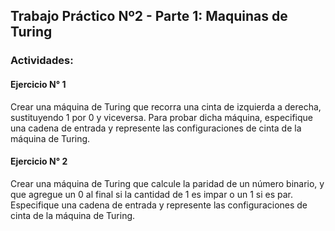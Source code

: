 ## Trabajo Práctico Nº2 - Parte 1: Maquinas de Turing

### Actividades:

#### Ejercicio N° 1
Crear una máquina de Turing que recorra una cinta de izquierda a derecha, sustituyendo 1 por 0 y viceversa. Para probar dicha máquina, especifique una cadena de entrada y represente las configuraciones de cinta de la máquina de Turing.

#### Ejercicio N° 2
Crear una máquina de Turing que calcule la paridad de un número binario, y que agregue un 0 al final si la cantidad de 1 es impar o un 1 si es par. Especifique una cadena de entrada y represente las configuraciones de cinta de la máquina de Turing.
